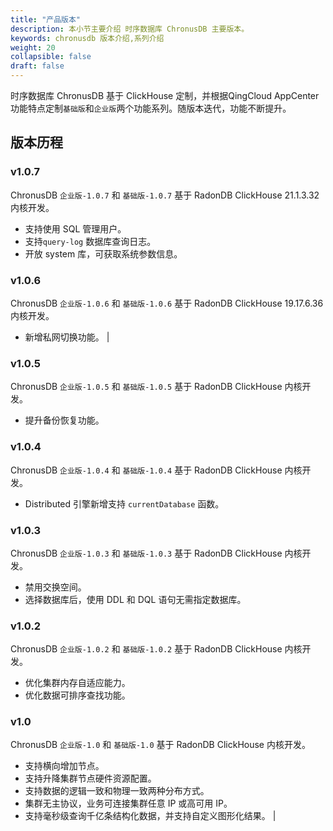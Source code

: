 ```yaml
---
title: "产品版本"
description: 本小节主要介绍 时序数据库 ChronusDB 主要版本。 
keywords: chronusdb 版本介绍,系列介绍 
weight: 20
collapsible: false
draft: false
---
```


时序数据库 ChronusDB 基于 ClickHouse 定制，并根据QingCloud AppCenter 功能特点定制`基础版`和`企业版`两个功能系列。随版本迭代，功能不断提升。

## 版本历程

### v1.0.7

ChronusDB `企业版-1.0.7` 和 `基础版-1.0.7` 基于 RadonDB ClickHouse 21.1.3.32 内核开发。

- 支持使用 SQL 管理用户。
- 支持`query-log` 数据库查询日志。
- 开放 system 库，可获取系统参数信息。

### v1.0.6

ChronusDB `企业版-1.0.6` 和 `基础版-1.0.6` 基于 RadonDB ClickHouse 19.17.6.36 内核开发。

- 新增私网切换功能。  |

### v1.0.5

ChronusDB `企业版-1.0.5` 和 `基础版-1.0.5` 基于 RadonDB ClickHouse 内核开发。

- 提升备份恢复功能。

### v1.0.4

ChronusDB `企业版-1.0.4` 和 `基础版-1.0.4` 基于 RadonDB ClickHouse 内核开发。

- Distributed 引擎新增支持 `currentDatabase` 函数。 

### v1.0.3

ChronusDB `企业版-1.0.3` 和 `基础版-1.0.3` 基于 RadonDB ClickHouse 内核开发。

- 禁用交换空间。
- 选择数据库后，使用 DDL 和 DQL 语句无需指定数据库。

### v1.0.2

ChronusDB `企业版-1.0.2` 和 `基础版-1.0.2` 基于 RadonDB ClickHouse 内核开发。

- 优化集群内存自适应能力。
- 优化数据可排序查找功能。

### v1.0

ChronusDB `企业版-1.0` 和 `基础版-1.0` 基于 RadonDB ClickHouse 内核开发。

- 支持横向增加节点。
- 支持升降集群节点硬件资源配置。
- 支持数据的逻辑一致和物理一致两种分布方式。
- 集群无主协议，业务可连接集群任意 IP 或高可用 IP。
- 支持毫秒级查询千亿条结构化数据，并支持自定义图形化结果。  |
